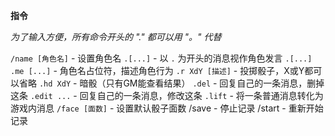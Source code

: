 **指令**

*为了输入方便，所有命令开头的 "." 都可以用 "。" 代替*


`/name [角色名]` - 设置角色名
`.[...]` - 以 `.` 为开头的消息视作角色发言
`.[...] .me [...]` - 角色名占位符，描述角色行为
`.r XdY [描述]` - 投掷骰子，X或Y都可以省略
`.hd XdY` - 暗骰（只有GM能查看结果）
`.del` - 回复自己的一条消息，删掉这条
`.edit ...` - 回复自己的一条消息，修改这条
`.lift` - 将一条普通消息转化为游戏内消息
`/face [面数]` - 设置默认骰子面数
/save - 停止记录
/start - 重新开始记录